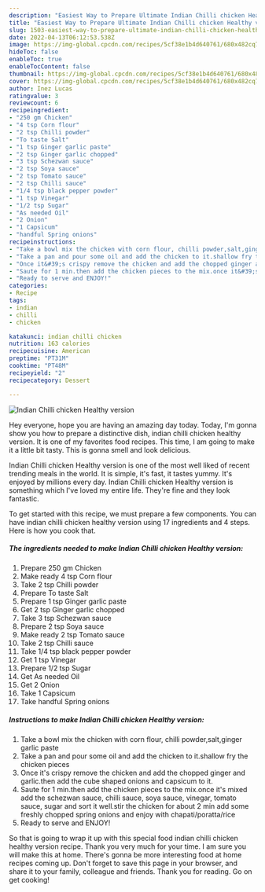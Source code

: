 ```yaml
---
description: "Easiest Way to Prepare Ultimate Indian Chilli chicken Healthy version"
title: "Easiest Way to Prepare Ultimate Indian Chilli chicken Healthy version"
slug: 1503-easiest-way-to-prepare-ultimate-indian-chilli-chicken-healthy-version
date: 2022-04-13T06:12:53.538Z
image: https://img-global.cpcdn.com/recipes/5cf38e1b4d640761/680x482cq70/indian-chilli-chicken-healthy-version-recipe-main-photo.jpg
hideToc: false
enableToc: true
enableTocContent: false
thumbnail: https://img-global.cpcdn.com/recipes/5cf38e1b4d640761/680x482cq70/indian-chilli-chicken-healthy-version-recipe-main-photo.jpg
cover: https://img-global.cpcdn.com/recipes/5cf38e1b4d640761/680x482cq70/indian-chilli-chicken-healthy-version-recipe-main-photo.jpg
author: Inez Lucas
ratingvalue: 3
reviewcount: 6
recipeingredient:
- "250 gm Chicken"
- "4 tsp Corn flour"
- "2 tsp Chilli powder"
- "To taste Salt"
- "1 tsp Ginger garlic paste"
- "2 tsp Ginger garlic chopped"
- "3 tsp Schezwan sauce"
- "2 tsp Soya sauce"
- "2 tsp Tomato sauce"
- "2 tsp Chilli sauce"
- "1/4 tsp black pepper powder"
- "1 tsp Vinegar"
- "1/2 tsp Sugar"
- "As needed Oil"
- "2 Onion"
- "1 Capsicum"
- "handful Spring onions"
recipeinstructions:
- "Take a bowl mix the chicken with corn flour, chilli powder,salt,ginger garlic paste"
- "Take a pan and pour some oil and add the chicken to it.shallow fry the chicken pieces"
- "Once it&#39;s crispy remove the chicken and add the chopped ginger and garlic.then add the cube shaped onions and capsicum to it."
- "Saute for 1 min.then add the chicken pieces to the mix.once it&#39;s mixed add the schezwan sauce, chilli sauce, soya sauce, vinegar, tomato sauce, sugar and sort it well.stir the chicken for about 2 min add some freshly chopped spring onions and enjoy with chapati/poratta/rice"
- "Ready to serve and ENJOY!"
categories:
- Recipe
tags:
- indian
- chilli
- chicken

katakunci: indian chilli chicken 
nutrition: 163 calories
recipecuisine: American
preptime: "PT31M"
cooktime: "PT48M"
recipeyield: "2"
recipecategory: Dessert

---
```



![Indian Chilli chicken Healthy version](https://img-global.cpcdn.com/recipes/5cf38e1b4d640761/680x482cq70/indian-chilli-chicken-healthy-version-recipe-main-photo.jpg)

Hey everyone, hope you are having an amazing day today. Today, I'm gonna show you how to prepare a distinctive dish, indian chilli chicken healthy version. It is one of my favorites food recipes. This time, I am going to make it a little bit tasty. This is gonna smell and look delicious.

Indian Chilli chicken Healthy version is one of the most well liked of recent trending meals in the world. It is simple, it's fast, it tastes yummy. It's enjoyed by millions every day. Indian Chilli chicken Healthy version is something which I've loved my entire life. They're fine and they look fantastic.




To get started with this recipe, we must prepare a few components. You can have indian chilli chicken healthy version using 17 ingredients and 4 steps. Here is how you cook that.

<!--inarticleads1-->

##### The ingredients needed to make Indian Chilli chicken Healthy version:

1. Prepare 250 gm Chicken
1. Make ready 4 tsp Corn flour
1. Take 2 tsp Chilli powder
1. Prepare To taste Salt
1. Prepare 1 tsp Ginger garlic paste
1. Get 2 tsp Ginger garlic chopped
1. Take 3 tsp Schezwan sauce
1. Prepare 2 tsp Soya sauce
1. Make ready 2 tsp Tomato sauce
1. Take 2 tsp Chilli sauce
1. Take 1/4 tsp black pepper powder
1. Get 1 tsp Vinegar
1. Prepare 1/2 tsp Sugar
1. Get As needed Oil
1. Get 2 Onion
1. Take 1 Capsicum
1. Take handful Spring onions




<!--inarticleads2-->

##### Instructions to make Indian Chilli chicken Healthy version:

1. Take a bowl mix the chicken with corn flour, chilli powder,salt,ginger garlic paste
1. Take a pan and pour some oil and add the chicken to it.shallow fry the chicken pieces
1. Once it&#39;s crispy remove the chicken and add the chopped ginger and garlic.then add the cube shaped onions and capsicum to it.
1. Saute for 1 min.then add the chicken pieces to the mix.once it&#39;s mixed add the schezwan sauce, chilli sauce, soya sauce, vinegar, tomato sauce, sugar and sort it well.stir the chicken for about 2 min add some freshly chopped spring onions and enjoy with chapati/poratta/rice
1. Ready to serve and ENJOY!



So that is going to wrap it up with this special food indian chilli chicken healthy version recipe. Thank you very much for your time. I am sure you will make this at home. There's gonna be more interesting food at home recipes coming up. Don't forget to save this page in your browser, and share it to your family, colleague and friends. Thank you for reading. Go on get cooking!
